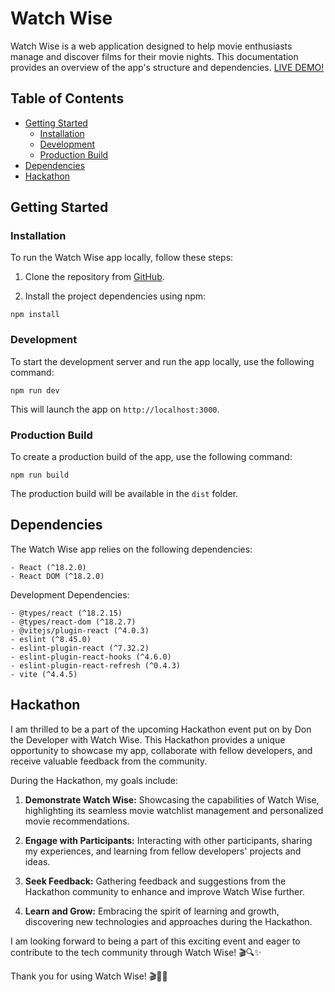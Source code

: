 # Watch Wise

Watch Wise is a web application designed to help movie enthusiasts manage and discover films for their movie nights. This documentation provides an overview of the app's structure and dependencies.
[LIVE DEMO!](https://chic-semolina-076749.netlify.app/)

## Table of Contents

- [Getting Started](#getting-started)
  - [Installation](#installation)
  - [Development](#development)
  - [Production Build](#production-build)
- [Dependencies](#dependencies)
- [Hackathon](#hackathon)

## Getting Started

### Installation

To run the Watch Wise app locally, follow these steps:

1. Clone the repository from [GitHub](https://github.com/zfranczak/watchWise).

2. Install the project dependencies using npm:

```
npm install
```

### Development

To start the development server and run the app locally, use the following command:

```
npm run dev
```

This will launch the app on `http://localhost:3000`.

### Production Build

To create a production build of the app, use the following command:

```
npm run build
```

The production build will be available in the `dist` folder.

## Dependencies

The Watch Wise app relies on the following dependencies:

```
- React (^18.2.0)
- React DOM (^18.2.0)
```

Development Dependencies:

```
- @types/react (^18.2.15)
- @types/react-dom (^18.2.7)
- @vitejs/plugin-react (^4.0.3)
- eslint (^8.45.0)
- eslint-plugin-react (^7.32.2)
- eslint-plugin-react-hooks (^4.6.0)
- eslint-plugin-react-refresh (^0.4.3)
- vite (^4.4.5)
```

## Hackathon

I am thrilled to be a part of the upcoming Hackathon event put on by Don the Developer with Watch Wise. This Hackathon provides a unique opportunity to showcase my app, collaborate with fellow developers, and receive valuable feedback from the community.

During the Hackathon, my goals include:

1. **Demonstrate Watch Wise:** Showcasing the capabilities of Watch Wise, highlighting its seamless movie watchlist management and personalized movie recommendations.

2. **Engage with Participants:** Interacting with other participants, sharing my experiences, and learning from fellow developers' projects and ideas.

3. **Seek Feedback:** Gathering feedback and suggestions from the Hackathon community to enhance and improve Watch Wise further.

4. **Learn and Grow:** Embracing the spirit of learning and growth, discovering new technologies and approaches during the Hackathon.

I am looking forward to being a part of this exciting event and eager to contribute to the tech community through Watch Wise! 🎬🔍✨

Thank you for using Watch Wise! 🎬🌟🍿
